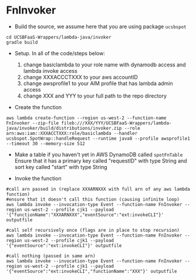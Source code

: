 # FnInvoker
* Build the source, we assume here that you are using package `ucsbspot`
```
cd UCSBFaaS-Wrappers/lambda-java/invoker
gradle build
```

* Setup.  In all of the code/steps below:  
   1) change basiclambda to your role name with dynamodb access and lambda invoke access
   2) change XXXACCCTXXX to your aws accountID
   3) change awsprofile1 to your AIM profile that has lambda admin access
   4) change XXX and YYY to your full path to the repo directory

* Create the function
```
aws lambda create-function --region us-west-2 --function-name FnInvoker --zip-file fileb:///XXX/YYY/UCSBFaaS-Wrappers/lambda-java/invoker/build/distributions/invoker.zip --role arn:aws:iam::XXXACCTXXX:role/basiclambda --handler ucsbspot.SpotWrap::handleRequest --runtime java8 --profile awsprofile1 --timeout 30 --memory-size 512
```

* Make a table if you haven't yet in AWS DynamoDB called `spotFnTable`  
Ensure that it has a primary key called "requestID" with type String and sort key called "start" with type String

* Invoke the function  
```
#call arn passed in (replace XXXARNXXX with full arn of any aws lambda function)  
#ensure that it doesn't call this function (causing infinite loop)
aws lambda invoke --invocation-type Event --function-name FnInvoker --region us-west-2 --profile cjk1 --payload '{"functionName":"XXXARNXXX","eventSource":"ext:invokeCLI"}' outputfile      

#call self recursively once (flags are in place to stop recursion)
aws lambda invoke --invocation-type Event --function-name FnInvoker --region us-west-2 --profile cjk1 --payload '{"eventSource":"ext:invokeCLI"}' outputfile      

#call nothing (passed in same arn)
aws lambda invoke --invocation-type Event --function-name FnInvoker --region us-west-2 --profile cjk1 --payload '{"eventSource":"ext:invokeCLI","functionName":"XXX"}' outputfile
```
